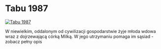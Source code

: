 Tabu 1987 
=============
[![Tabu 1987 ](http://vidos.pl/images/player.gif)](http://vidos.pl/tabu-1987)

 W niewielkim, oddalonym od cywilizacji gospodarstwie żyje młoda wdowa wraz z dojrzewającą córką Milką. W jego utrzymaniu pomaga im sąsiad - zobacz pełny opis
